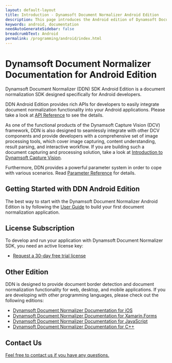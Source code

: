```yaml
---
layout: default-layout
title: Introduction - Dynamsoft Document Normalizer Android Edition
description: This page introduces the Android edition of Dynamsoft Document Normalizer
keywords: android, documentation
needAutoGenerateSidebar: false
breadcrumbText: Android
permalink: /programming/android/index.html
---
```


# Dynamsoft Document Normalizer Documentation for Android Edition

Dynamsoft Document Normalizer (DDN) SDK Android Edition is a document normalization SDK designed specifically for Android developers.

DDN Android Edition provides rich APIs for developers to easily integrate document normalization functionality into your Android applications. Please take a look at [API Reference](api-reference/index.md) to see the details.

As one of the functional products of the Dynamsoft Capture Vision (DCV) framework, DDN is also designed to seamlessly integrate with other DCV components and provide developers with a comprehensive set of image processing tools, which cover image capturing, content understanding, result parsing, and interactive workflow. If you are building such a document capturing and processing solution, take a look at <a href="{{site.dcv_introduction}}" target="_blank">Introduction to Dynamsoft Capture Vision</a>.

Furthermore, DDN provides a powerful parameter system in order to cope with various scenarios. Read <a href="{{site.parameters}}reference/index.html" target="_blank">Parameter Reference</a> for details.

## Getting Started with DDN Android Edition

The best way to start with the Dynamsoft Document Normalizer Android Edition is by following the [User Guide](user-guide.md) to build your first document normalization application.

## License Subscription

To develop and run your application with Dynamsoft Document Normalizer SDK, you need an active license key:
* <a href="https://www.dynamsoft.com/customer/license/trialLicense?utm_source=docs&product=ddn&package=mobile" target="_blank">Request a 30-day free trial license</a>

## Other Edition

DDN is designed to provide document border detection and document normalization functionality for web, desktop, and mobile applications. If you are developing with other programming languages, please check out the following editions:

* <a href="{{ site.ios }}" target="_blank">Dynamsoft Document Normalizer Documentation for iOS</a>
* <a href="{{ site.xamarin }}" target="_blank">Dynamsoft Document Normalizer Documentation for Xamarin.Forms</a>
* <a href="{{ site.js }}" target="_blank">Dynamsoft Document Normalizer Documentation for JavaScript</a>
* <a href="{{ site.cpp }}" target="_blank">Dynamsoft Document Normalizer Documentation for C++</a>

## Contact Us

<a href="https://www.dynamsoft.com/company/customer-service/#contact" target="_blank">Feel free to contact us if you have any questions.</a>

